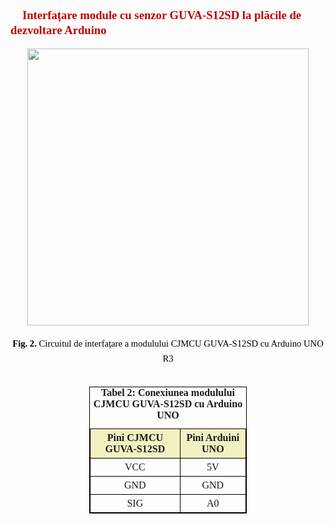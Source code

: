 <br>
<div align="left" style="color: black; font-family: times new roman, serif; font-size: 14pt; line-height: 24px; margin-bottom: 0px; text-indent: 14.2pt;">
<span style="color:#c00000"><b>Interfațare module cu senzor GUVA-S12SD la plăcile de dezvoltare Arduino</b></span>
</div>
<br>

<div class="separator" style="clear: both; text-align: center;"><a href="https://2.bp.blogspot.com/-GwwZ1UH6uVc/XahOBjdKyzI/AAAAAAAAESY/qEVB0k91x5MqsiWZjnc4zVnobvjl8sEmQCPcBGAYYCw/s1600/Arduino%2BUNO%2Bsi%2BCJMCU%2BGUVA-S12SD.jpg" imageanchor="1" style="margin-left: 1em; margin-right: 1em;"><img border="0" src="https://2.bp.blogspot.com/-GwwZ1UH6uVc/XahOBjdKyzI/AAAAAAAAESY/qEVB0k91x5MqsiWZjnc4zVnobvjl8sEmQCPcBGAYYCw/s400/Arduino%2BUNO%2Bsi%2BCJMCU%2BGUVA-S12SD.jpg" width="450" height="443" data-original-width="879" data-original-height="864" /></a></div>

<br>
<div align="center" style="color: black; font-family: times new roman, serif; font-size: 11pt; line-height: 24px; margin-bottom: 0px;">
<b>Fig. 2. </b>Circuitul de interfațare a modulului CJMCU GUVA-S12SD cu Arduino UNO R3
</div>
<br>

<style>
table {
   width: 50%;
font-family: times new roman, serif;
font-size: 12pt;
}

table, th, td {
  border: 1px solid black;
  border-collapse: collapse;
}

th {
  background-color: #f1f1c1;
}

th, td {
  padding: 5px;
  text-align: center;
}
</style>

<div align="center">
<table>
<caption><b>Tabel 2: Conexiunea modulului CJMCU GUVA-S12SD cu Arduino UNO</b></caption>
  <tr>
    <th>Pini CJMCU GUVA-S12SD</th>
    <th>Pini Arduini UNO</th>
  </tr>
  <tr>
    <td>VCC</td>
    <td>5V</td>
  </tr>
  <tr>
    <td>GND</td>
    <td>GND</td>
  </tr>
  <tr>
    <td>SIG</td>
    <td>A0</td>
  </tr>
</table>
</div>
